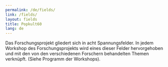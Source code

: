 ```yaml
---
permalink: /de/fields/
link: /fields/
layout: fields
title: Popkult60
lang: de
---
```


Das Forschungsprojekt gliedert sich in acht Spannungsfelder. In jedem Workshop des Forschungsprojekts wird eines dieser Felder hervorgehoben und mit den von den verschiedenen Forschern behandelten Themen verknüpft. (Siehe Programm der Workshops).
<!-- more -->
